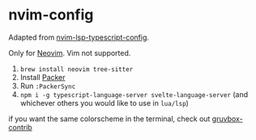 # nvim-config

Adapted from [nvim-lsp-typescript-config](https://github.com/albingroen/nvim-lsp-typescript-config).

Only for [Neovim](https://github.com/neovim/neovim). Vim not supported.

1. `brew install neovim tree-sitter`
1. Install [Packer](https://github.com/wbthomason/packer.nvim)
1. Run `:PackerSync`
1. `npm i -g typescript-language-server svelte-language-server` (and whichever
   others you would like to use in `lua/lsp`)

if you want the same colorscheme in the terminal, check out
[gruvbox-contrib](https://github.com/morhetz/gruvbox-contrib)
